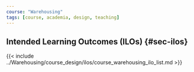 ```yaml
---
course: "Warehousing"
tags: [course, academia, design, teaching]
---
```

## Intended Learning Outcomes (ILOs) {#sec-ilos}

<!-- *Intended learning outcomes that are specific and measurable.* -->

{{< include ../Warehousing/course_design/ilos/course_warehousing_ilo_list.md >}}